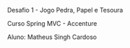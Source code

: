 Desafio 1 - Jogo Pedra, Papel e Tesoura

Curso Spring MVC - Accenture

Aluno: Matheus Singh Cardoso

